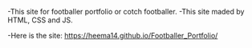 -This site for footballer portfolio or cotch footballer.
-This site maded by HTML, CSS and JS.

-Here is the site:
https://heema14.github.io/Footballer_Portfolio/
